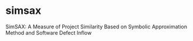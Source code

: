 # simsax
SimSAX: A Measure of Project Similarity Based on Symbolic Approximation Method and Software Defect Inflow
